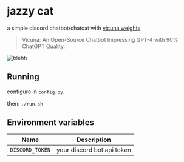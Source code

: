 # jazzy cat

a simple discord chatbot/chatcat with [vicuna weights](https://github.com/lm-sys/FastChat)
> Vicuna: An Open-Source Chatbot Impressing GPT-4 with 90% ChatGPT Quality.

![blehh](https://external-content.duckduckgo.com/iu/?u=https%3A%2F%2Fi.imgflip.com%2F2%2F6rsufw.jpg&f=1&nofb=1&ipt=51b2ba38123406cce08452e8edb8a0c834dc499c5a568ae473ed746819d6e855&ipo=images)

## Running

configure in `config.py`.

then: `./run.sh`

## Environment variables

| Name            | Description                |
| --------------- | -------------------------- |
| `DISCORD_TOKEN` | your discord bot api token |